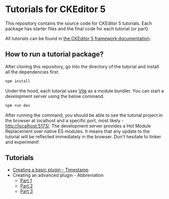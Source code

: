 # Tutorials for CKEditor 5

This repository contains the source code for CKEditor 5 tutorials. Each package has starter files and the final code for each tutorial (or part).

All tutorials can be found in [the CKEditor 5 framework documentation](https://ckeditor.com/docs/ckeditor5/latest/framework/index.html).

## How to run a tutorial package?

After cloning this repository, go into the directory of the tutorial and install all the dependencies first.

```bash
npm install
```

Under the hood, each tutorial uses [Vite](https://vitejs.dev/) as a module bundler. You can start a development server using the below command.

```bash
npm run dev
```

After running the command, you should be able to see the tutorial project in the browser at localhost and a specific port, most likely - [http://localhost:5173/](http://localhost:5173/). The development server provides a Hot Module Replacement over native ES modules. It means that any update to the tutorial will be reflected immediately in the browser. Don't hesitate to tinker and experiment!

## Tutorials

* [Creating a basic plugin - Timestamp](https://ckeditor.com/docs/ckeditor5/latest/framework/tutorials/creating-simple-plugin-timestamp.html)
* Creating an advanced plugin - Abbreviation
  * [Part 1](https://ckeditor.com/docs/ckeditor5/latest/framework/tutorials/abbreviation-plugin/abbreviation-plugin-level-1.html)
  * [Part 2](https://ckeditor.com/docs/ckeditor5/latest/framework/tutorials/abbreviation-plugin/abbreviation-plugin-level-2.html)
  * [Part 3](https://ckeditor.com/docs/ckeditor5/latest/framework/tutorials/abbreviation-plugin/abbreviation-plugin-level-3.html)

